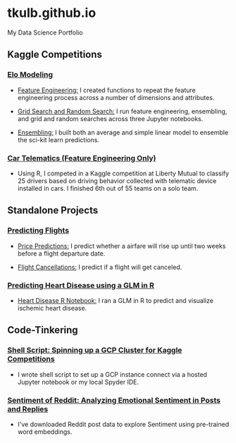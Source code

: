 # tkulb.github.io
My Data Science Portfolio


## Kaggle Competitions
### [Elo Modeling](https://github.com/tkulb/elo_modeling)

* [Feature Engineering:](https://github.com/tkulb/elo_modeling/blob/master/feature%20engineering) I created functions to repeat the feature engineering process across a number of dimensions and attributes.

* [Grid Search and Random Search:](https://github.com/tkulb/elo_modeling/blob/master/grid%20search%20and%20random%20search) I run feature engineering, ensembling, and grid and random searches across three Jupyter notebooks.

* [Ensembling:](https://github.com/tkulb/elo_modeling/blob/master/feature%20engineering) I built both an average and simple linear model to ensemble the sci-kit learn predictions.


### [Car Telematics (Feature Engineering Only)](https://github.com/tkulb/telematics/blob/master/Telematics.R)
* Using R, I competed in a Kaggle competition at Liberty Mutual to classify 25 drivers based on driving behavior collected with telematic device installed in cars. I finished 6th out of 55 teams on a solo team.

## Standalone Projects
### [Predicting Flights](https://github.com/tkulb/flight_predictions) 

* [Price Predictions:](https://github.com/tkulb/flight_predictions/blob/master/price_predictions.ipynb) I predict whether a airfare will rise up until two weeks before a flight departure date.

* [Flight Cancellations:](https://github.com/tkulb/flight_predictions/blob/master/flight_cancellations.ipynb) I predict if a flight will get canceled.


### [Predicting Heart Disease using a GLM in R](https://github.com/tkulb/ischemic)

* [Heart Disease R Notebook:](https://github.com/tkulb/Heart_Disease/blob/master/Heart%20Disease%20Notebook.Rmd) I ran a GLM in R to predict and visualize ischemic heart disease.

## Code-Tinkering

### [Shell Script: Spinning up a GCP Cluster for Kaggle Competitions](https://github.com/tkulb/shell_tinker/blob/master/Kaggle_GCP_shell_configuration.SH)
*  I wrote shell script to set up a GCP instance connect via a hosted Jupyter notebook or my local Spyder IDE. 

### [Sentiment of Reddit: Analyzing Emotional Sentiment in Posts and Replies](https://github.com/tkulb/reddit_sentiment/blob/master/reddit_import.py)
*  I've downloaded Reddit post data to explore Sentiment using pre-trained word embeddings.
